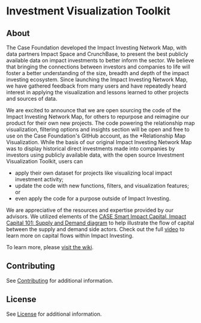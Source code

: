 # Investment Visualization Toolkit

## About

The Case Foundation developed the Impact Investing Network Map, with
data partners Impact Space and CrunchBase, to present the best publicly
available data on impact investments to better inform the sector. We
believe that bringing the connections between investors and companies to
life will foster a better understanding of the size, breadth and depth
of the impact investing ecosystem. Since launching the Impact Investing
Network Map, we have gathered feedback from many users and have
repeatedly heard interest in applying the visualization and lessons
learned to other projects and sources of data.

We are excited to announce that we are open sourcing the code of the
Impact Investing Network Map, for others to repurpose and reimagine our
product for their own new projects. The code powering the relationship
map visualization, filtering options and insights section will be open
and free to use on the Case Foundation's GitHub account, as the
\*Relationship Map Visualization. While the basis of our original Impact
Investing Network Map was to display historical direct investments made
into companies by investors using publicly available data, with the open
source Investment Visualization Toolkit, users can

-   apply their own dataset for projects like visualizing local impact
    investment activity;
-   update the code with new functions, filters, and visualization
    features; or
-   even apply the code for a purpose outside of Impact Investing.

We are appreciative of the resources and expertise provided by our
advisors. We utilized elements of the [CASE Smart Impact Capital, Impact
Capital 101: Supply and Demand
diagram](https://casesmartimpact.com/capital/check-out-smart-impact-capital/) to
help illustrate the flow of capital between the supply and demand side
actors. Check out the
full [video](https://casesmartimpact.com/capital/check-out-smart-impact-capital/) to
learn more on capital flows within Impact Investing.

To learn more, please [visit the wiki](wiki).

## Contributing

See [Contributing](Contributing.md) for additional information.

## License

See [License](License.txt) for additional information.
